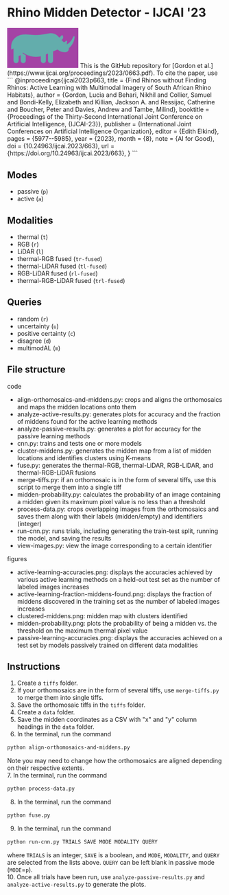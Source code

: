 # Rhino Midden Detector - IJCAI '23
<img src="https://github.com/lgordon99/rhino-midden-detector/blob/main/images/rhino-icon.png" width="33%" height="auto">
This is the GitHub repository for [Gordon et al.](https://www.ijcai.org/proceedings/2023/0663.pdf). To cite the paper, use
```
@inproceedings{ijcai2023p663,
  title     = {Find Rhinos without Finding Rhinos: Active Learning with Multimodal Imagery of South African Rhino Habitats},
  author    = {Gordon, Lucia and Behari, Nikhil and Collier, Samuel and Bondi-Kelly, Elizabeth and Killian, Jackson A. and Ressijac, Catherine and Boucher, Peter and Davies, Andrew and Tambe, Milind},
  booktitle = {Proceedings of the Thirty-Second International Joint Conference on
               Artificial Intelligence, {IJCAI-23}},
  publisher = {International Joint Conferences on Artificial Intelligence Organization},
  editor    = {Edith Elkind},
  pages     = {5977--5985},
  year      = {2023},
  month     = {8},
  note      = {AI for Good},
  doi       = {10.24963/ijcai.2023/663},
  url       = {https://doi.org/10.24963/ijcai.2023/663},
}
```

## Modes
* passive (```p```)
* active (```a```)

## Modalities
* thermal (```t```)
* RGB (```r```)
* LiDAR (```l```)
* thermal-RGB fused (```tr-fused```)
* thermal-LiDAR fused (```tl-fused```)
* RGB-LiDAR fused (```rl-fused```)
* thermal-RGB-LiDAR fused (```trl-fused```)

## Queries
* random (```r```)
* uncertainty (```u```)
* positive certainty (```c```)
* disagree (```d```)
* multimodAL (```m```)

## File structure
code
* align-orthomosaics-and-middens.py: crops and aligns the orthomosaics and maps the midden locations onto them
* analyze-active-results.py: generates plots for accuracy and the fraction of middens found for the active learning methods
* analyze-passive-results.py: generates a plot for accuracy for the passive learning methods
* cnn.py: trains and tests one or more models
* cluster-middens.py: generates the midden map from a list of midden locations and identifies clusters using K-means
* fuse.py: generates the thermal-RGB, thermal-LiDAR, RGB-LiDAR, and thermal-RGB-LiDAR fusions
* merge-tiffs.py: if an orthomosaic is in the form of several tiffs, use this script to merge them into a single tiff
* midden-probability.py: calculates the probability of an image containing a midden given its maximum pixel value is no less than a threshold
* process-data.py: crops overlapping images from the orthomosaics and saves them along with their labels (midden/empty) and identifiers (integer)
* run-cnn.py: runs trials, including generating the train-test split, running the model, and saving the results
* view-images.py: view the image corresponding to a certain identifier

figures
* active-learning-accuracies.png: displays the accuracies achieved by various active learning methods on a held-out test set as the number of labeled images increases
* active-learning-fraction-middens-found.png: displays the fraction of middens discovered in the training set as the number of labeled images increases
* clustered-middens.png: midden map with clusters identified
* midden-probability.png: plots the probability of being a midden vs. the threshold on the maximum thermal pixel value
* passive-learning-accuracies.png: displays the accuracies achieved on a test set by models passively trained on different data modalities

## Instructions
1. Create a ```tiffs``` folder.
2. If your orthomosaics are in the form of several tiffs, use ```merge-tiffs.py``` to merge them into single tiffs.
3. Save the orthomosaic tiffs in the ```tiffs``` folder.
4. Create a ```data``` folder.
5. Save the midden coordinates as a CSV with "x" and "y" column headings in the ```data``` folder.
6. In the terminal, run the command
```bash
python align-orthomosaics-and-middens.py
```
Note you may need to change how the orthomosaics are aligned depending on their respective extents.\
7. In the terminal, run the command
```bash
python process-data.py
```
8. In the terminal, run the command
```bash
python fuse.py
```
9. In the terminal, run the command
```bash
python run-cnn.py TRIALS SAVE MODE MODALITY QUERY
```
where ```TRIALS``` is an integer, ```SAVE``` is a boolean, and ```MODE```, ```MODALITY```, and ```QUERY``` are selected from the lists above. ```QUERY``` can be left blank in passive mode (```MODE```=```p```).\
10. Once all trials have been run, use ```analyze-passive-results.py``` and ```analyze-active-results.py``` to generate the plots.
